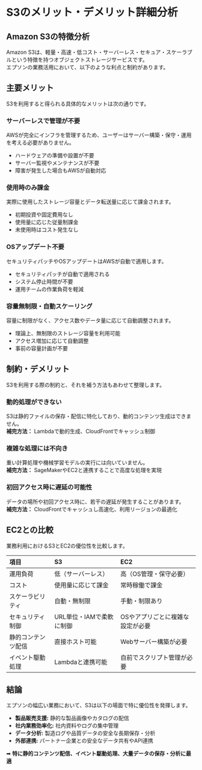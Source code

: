 # S3のメリット・デメリット詳細分析

## Amazon S3の特徴分析

Amazon S3は、軽量・高速・低コスト・サーバーレス・セキュア・スケーラブルという特徴を持つオブジェクトストレージサービスです。  
エプソンの業務活用において、以下のような利点と制約があります。

## 主要メリット

S3を利用すると得られる具体的なメリットは次の通りです。

### サーバーレスで管理が不要
AWSが完全にインフラを管理するため、ユーザーはサーバー構築・保守・運用を考える必要がありません。
- ハードウェアの準備や設置が不要
- サーバー監視やメンテナンスが不要
- 障害が発生した場合もAWSが自動対応

### 使用時のみ課金
実際に使用したストレージ容量とデータ転送量に応じて課金されます。
- 初期投資や固定費用なし
- 使用量に応じた従量制課金
- 未使用時はコスト発生なし

### OSアップデート不要
セキュリティパッチやOSアップデートはAWSが自動で適用します。
- セキュリティパッチが自動で適用される
- システム停止時間が不要
- 運用チームの作業負荷を軽減

### 容量無制限・自動スケーリング
容量に制限がなく、アクセス数やデータ量に応じて自動調整されます。
- 理論上、無制限のストレージ容量を利用可能
- アクセス増加に応じて自動調整
- 事前の容量計画が不要

## 制約・デメリット

S3を利用する際の制約と、それを補う方法もあわせて整理します。

### 動的処理ができない
S3は静的ファイルの保存・配信に特化しており、動的コンテンツ生成はできません。  
**補完方法：** Lambdaで動的生成、CloudFrontでキャッシュ制御

### 複雑な処理には不向き
重い計算処理や機械学習モデルの実行には向いていません。  
**補完方法：** SageMakerやEC2と連携することで高度な処理を実現

### 初回アクセス時に遅延の可能性
データの場所や初回アクセス時に、若干の遅延が発生することがあります。  
**補完方法：** CloudFrontでキャッシュし高速化、利用リージョンの最適化

## EC2との比較

業務利用におけるS3とEC2の優位性を比較します。

| 項目 | S3 | EC2 |
| :--- | :--- | :--- |
| 運用負荷 | 低（サーバーレス） | 高（OS管理・保守必要） |
| コスト | 使用量に応じて課金 | 常時稼働で課金 |
| スケーラビリティ | 自動・無制限 | 手動・制限あり |
| セキュリティ制御 | URL単位・IAMで柔軟に制御 | OSやアプリごとに複雑な設定が必要 |
| 静的コンテンツ配信 | 直接ホスト可能 | Webサーバー構築が必要 |
| イベント駆動処理 | Lambdaと連携可能 | 自前でスクリプト管理が必要 |

## 結論

エプソンの幅広い業務において、S3は以下の場面で特に優位性を発揮します。

- **製品販売支援:** 静的な製品画像やカタログの配信  
- **社内業務効率化:** 社内資料やログの集中管理  
- **データ分析:** 製造ログや品質データの安全な長期保存・分析  
- **外部連携:** パートナー企業との安全なデータ共有やAPI連携  

➡ **特に静的コンテンツ配信、イベント駆動処理、大量データの保存・分析に最適**
